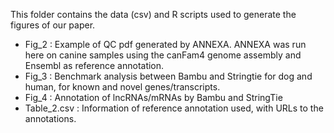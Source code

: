 This folder contains the data (csv) and R scripts used to generate the figures of our paper.
- Fig_2 : Example of QC pdf generated by ANNEXA. ANNEXA was run here on canine samples using the canFam4 genome assembly and Ensembl as reference annotation.
- Fig_3 : Benchmark analysis between Bambu and Stringtie for dog and human, for known and novel genes/transcripts.
- Fig_4 : Annotation of lncRNAs/mRNAs by Bambu and StringTie
- Table_2.csv : Information of reference annotation used, with URLs to the annotations.